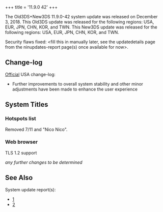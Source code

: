 +++
title = '11.9.0 42'
+++

The Old3DS+New3DS 11.9.0-42 system update was released on December 3,
2018. This Old3DS update was released for the following regions: USA,
EUR, JPN, CHN, KOR, and TWN. This New3DS update was released for the
following regions: USA, EUR, JPN, CHN, KOR, and TWN.

Security flaws fixed: \<fill this in manually later, see the
updatedetails page from the ninupdates-report page(s) once available for
now\>.

## Change-log

[Official](https://en-americas-support.nintendo.com/app/answers/detail/a_id/667/p/430/c/267)
USA change-log:

- Further improvements to overall system stability and other minor
  adjustments have been made to enhance the user experience

## System Titles

### Hotspots list

Removed 7/11 and "Nico Nico".

### Web browser

TLS 1.2 support

*any further changes to be determined*

## See Also

System update report(s):

- [1](https://yls8.mtheall.com/ninupdates/reports.php?date=12-03-18_07-00-37&sys=ctr)
- [2](https://yls8.mtheall.com/ninupdates/reports.php?date=12-03-18_07-00-42&sys=ktr)